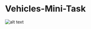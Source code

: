 # Vehicles-Mini-Task

![alt text](https://github.com/FatihDumlupinar/Vehicles-Mini-Task/vehicle.drawio.png?raw=true)
